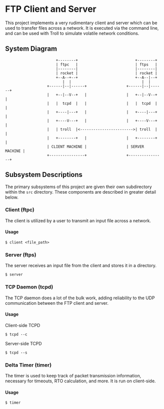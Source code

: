 # FTP Client and Server

This project implements a very rudimentary client and server which can be
used to transfer files across a network. It is executed via the command line,
and can be used with Troll to simulate volatile network conditions.

## System Diagram


                           +--------+                          +--------+
                           | ftpc   |                          | ftps   |
                           |--------|                          |--------|
                           | rocket |                          | rocket |
                           +--A--+--+                          +--A--|--+
                              |  |                                |  |
                       +------|--|------+                  +------|--|------+
                       |   +--|--V--+   |                  |   +--|--V--+   |
                       |   |  tcpd  |   |                  |   |  tcpd  |   |
                       |   +----|---+   |                  |   +----|---+   |
                       |   +----V---+   |                  |   +----V---+   |
                       |   | troll  |<------------------------>| troll  |   |
                       |   +--------+   |                  |   +--------+   |
                       | CLIENT MACHINE |                  | SERVER MACHINE |
                       +----------------+                  +----------------+

## Subsystem Descriptions

The primary subsystems of this project are given their own subdirectory within
the `src` directory. These components are described in greater detail below.

### Client (ftpc)

The client is utilized by a user to transmit an input file across a network.

#### Usage

```
$ client <file_path>
```

### Server (ftps)

The server receives an input file from the client and stores it in a directory.

```
$ server
```

### TCP Daemon (tcpd)


The TCP daemon does a lot of the bulk work, adding reliability to the UDP
communication between the FTP client and server.

#### Usage

Client-side TCPD

```
$ tcpd --c
```

Server-side TCPD

```
$ tcpd --s
```

### Delta Timer (timer)

The timer is used to keep track of packet transmission information, necessary
for timeouts, RTO calculation, and more. It is run on client-side.

#### Usage

```
$ timer
```
